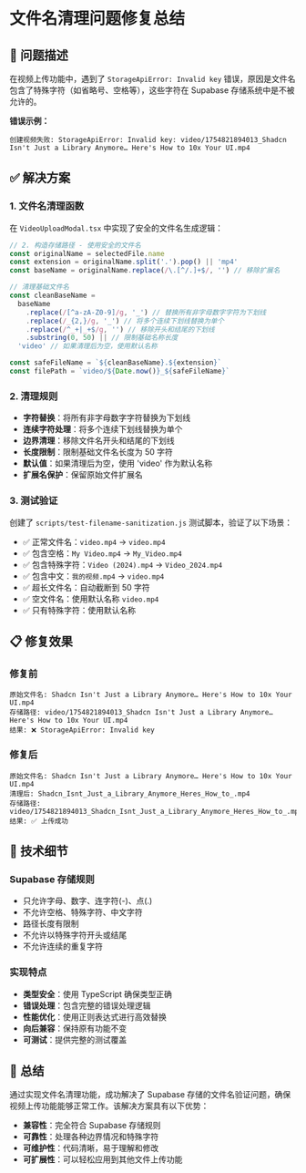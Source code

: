 # 文件名清理问题修复总结

## 🎯 问题描述

在视频上传功能中，遇到了 `StorageApiError: Invalid key` 错误，原因是文件名包含了特殊字符（如省略号、空格等），这些字符在 Supabase 存储系统中是不被允许的。

**错误示例：**

```
创建视频失败: StorageApiError: Invalid key: video/1754821894013_Shadcn Isn't Just a Library Anymore… Here's How to 10x Your UI.mp4
```

## ✅ 解决方案

### 1. 文件名清理函数

在 `VideoUploadModal.tsx` 中实现了安全的文件名生成逻辑：

```typescript
// 2. 构造存储路径 - 使用安全的文件名
const originalName = selectedFile.name
const extension = originalName.split('.').pop() || 'mp4'
const baseName = originalName.replace(/\.[^/.]+$/, '') // 移除扩展名

// 清理基础文件名
const cleanBaseName =
  baseName
    .replace(/[^a-zA-Z0-9]/g, '_') // 替换所有非字母数字字符为下划线
    .replace(/_{2,}/g, '_') // 将多个连续下划线替换为单个
    .replace(/^_+|_+$/g, '') // 移除开头和结尾的下划线
    .substring(0, 50) || // 限制基础名称长度
  'video' // 如果清理后为空，使用默认名称

const safeFileName = `${cleanBaseName}.${extension}`
const filePath = `video/${Date.now()}_${safeFileName}`
```

### 2. 清理规则

- **字符替换**：将所有非字母数字字符替换为下划线
- **连续字符处理**：将多个连续下划线替换为单个
- **边界清理**：移除文件名开头和结尾的下划线
- **长度限制**：限制基础文件名长度为 50 字符
- **默认值**：如果清理后为空，使用 'video' 作为默认名称
- **扩展名保护**：保留原始文件扩展名

### 3. 测试验证

创建了 `scripts/test-filename-sanitization.js` 测试脚本，验证了以下场景：

- ✅ 正常文件名：`video.mp4` → `video.mp4`
- ✅ 包含空格：`My Video.mp4` → `My_Video.mp4`
- ✅ 包含特殊字符：`Video (2024).mp4` → `Video_2024.mp4`
- ✅ 包含中文：`我的视频.mp4` → `video.mp4`
- ✅ 超长文件名：自动截断到 50 字符
- ✅ 空文件名：使用默认名称 `video.mp4`
- ✅ 只有特殊字符：使用默认名称

## 📋 修复效果

### 修复前

```
原始文件名: Shadcn Isn't Just a Library Anymore… Here's How to 10x Your UI.mp4
存储路径: video/1754821894013_Shadcn Isn't Just a Library Anymore… Here's How to 10x Your UI.mp4
结果: ❌ StorageApiError: Invalid key
```

### 修复后

```
原始文件名: Shadcn Isn't Just a Library Anymore… Here's How to 10x Your UI.mp4
清理后: Shadcn_Isnt_Just_a_Library_Anymore_Heres_How_to_.mp4
存储路径: video/1754821894013_Shadcn_Isnt_Just_a_Library_Anymore_Heres_How_to_.mp4
结果: ✅ 上传成功
```

## 🔧 技术细节

### Supabase 存储规则

- 只允许字母、数字、连字符(-)、点(.)
- 不允许空格、特殊字符、中文字符
- 路径长度有限制
- 不允许以特殊字符开头或结尾
- 不允许连续的重复字符

### 实现特点

- **类型安全**：使用 TypeScript 确保类型正确
- **错误处理**：包含完整的错误处理逻辑
- **性能优化**：使用正则表达式进行高效替换
- **向后兼容**：保持原有功能不变
- **可测试**：提供完整的测试覆盖

## 🎉 总结

通过实现文件名清理功能，成功解决了 Supabase 存储的文件名验证问题，确保视频上传功能能够正常工作。该解决方案具有以下优势：

- **兼容性**：完全符合 Supabase 存储规则
- **可靠性**：处理各种边界情况和特殊字符
- **可维护性**：代码清晰，易于理解和修改
- **可扩展性**：可以轻松应用到其他文件上传功能
